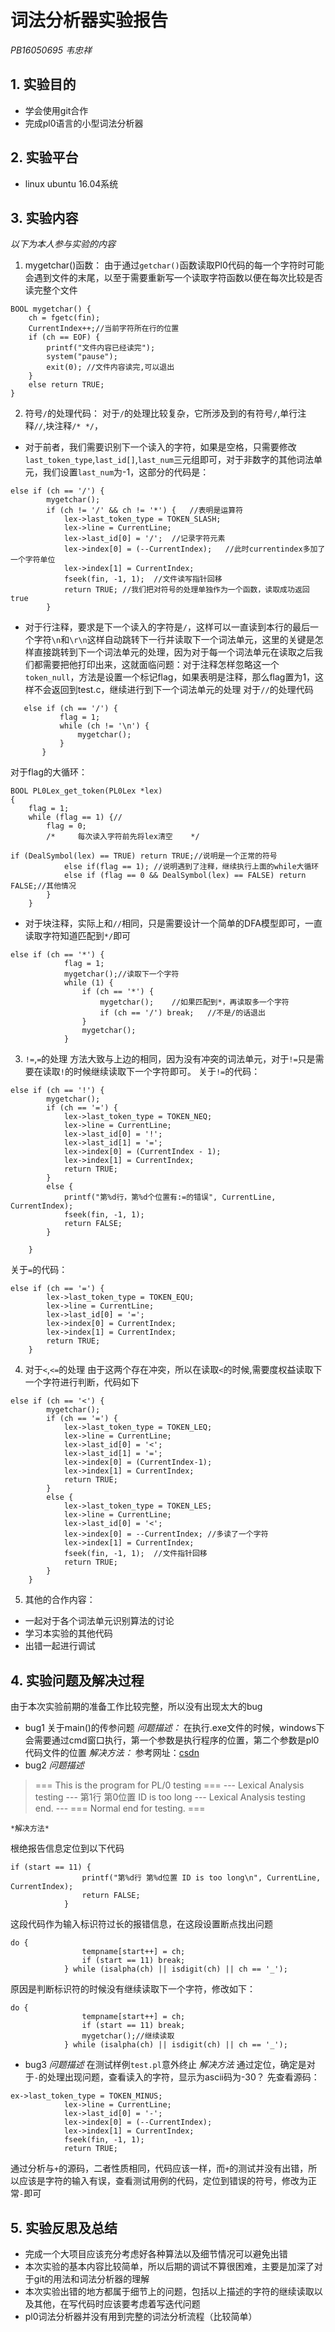 # 词法分析器实验报告
*PB16050695 韦忠祥*
## 1. 实验目的
+ 学会使用git合作
+ 完成pl0语言的小型词法分析器

## 2. 实验平台
+ linux ubuntu 16.04系统

## 3. 实验内容
*以下为本人参与实验的内容*

1.  mygetchar()函数：
由于通过`getchar()`函数读取Pl0代码的每一个字符时可能会遇到文件的末尾，以至于需要重新写一个读取字符函数以便在每次比较是否读完整个文件
~~~
BOOL mygetchar() {
	ch = fgetc(fin);
	CurrentIndex++;//当前字符所在行的位置
	if (ch == EOF) {
		printf("文件内容已经读完");
		system("pause");
		exit(0); //文件内容读完,可以退出
	}
	else return TRUE;
}
~~~
2. 符号`/`的处理代码：
对于`/`的处理比较复杂，它所涉及到的有符号`/`,单行注释`//`,块注释`/* */`，
+ 对于前者，我们需要识别下一个读入的字符，如果是空格，只需要修改`last_token_type`,`last_id[]`,`last_num`三元组即可，对于非数字的其他词法单元，我们设置`last_num`为-1，这部分的代码是：
~~~
else if (ch == '/') {
		mygetchar();
		if (ch != '/' && ch != '*') { 	//表明是运算符
			lex->last_token_type = TOKEN_SLASH;
			lex->line = CurrentLine;
			lex->last_id[0] = '/';	//记录字符元素
			lex->index[0] = (--CurrentIndex);	//此时currentindex多加了一个字符单位
			lex->index[1] = CurrentIndex;
			fseek(fin, -1, 1);	//文件读写指针回移
			return TRUE; //我们把对符号的处理单独作为一个函数，读取成功返回true
		}
~~~


+ 对于行注释，要求是下一个读入的字符是`/`，这样可以一直读到本行的最后一个字符`\n`和`\r\n`这样自动跳转下一行并读取下一个词法单元，这里的关键是怎样直接跳转到下一个词法单元的处理，因为对于每一个词法单元在读取之后我们都需要把他打印出来，这就面临问题：对于注释怎样忽略这一个`token_null`，方法是设置一个标记flag，如果表明是注释，那么flag置为1，这样不会返回到test.c，继续进行到下一个词法单元的处理
对于`//`的处理代码
	
 ~~~
	else if (ch == '/') {
			flag = 1;
			while (ch != '\n') {
				mygetchar();
			}
  		}
 ~~~
对于flag的大循环：
~~~
BOOL PL0Lex_get_token(PL0Lex *lex)
{	
	flag = 1;
	while (flag == 1) {//
		flag = 0;
		/*     每次读入字符前先将lex清空    */
~~~
~~~
if (DealSymbol(lex) == TRUE) return TRUE;//说明是一个正常的符号
			else if(flag == 1); //说明遇到了注释，继续执行上面的while大循环
			else if (flag == 0 && DealSymbol(lex) == FALSE) return FALSE;//其他情况
		}
	}
~~~
+ 对于块注释，实际上和`//`相同，只是需要设计一个简单的DFA模型即可，一直读取字符知道匹配到`*/`即可
~~~
else if (ch == '*') {
			flag = 1;
			mygetchar();//读取下一个字符
			while (1) {
				if (ch == '*') {
					mygetchar();	//如果匹配到*，再读取多一个字符
					if (ch == '/') break;	//不是/的话退出
				}
				mygetchar();
			}
~~~
3. `!=`,`=`的处理
方法大致与上边的相同，因为没有冲突的词法单元，对于`!=`只是需要在读取`!`的时候继续读取下一个字符即可。
关于`!=`的代码：
~~~
else if (ch == '!') {
		mygetchar();
		if (ch == '=') {
			lex->last_token_type = TOKEN_NEQ;
			lex->line = CurrentLine;
			lex->last_id[0] = '!';
			lex->last_id[1] = '=';
			lex->index[0] = (CurrentIndex - 1);
			lex->index[1] = CurrentIndex;
			return TRUE;
		}
		else {
			printf("第%d行，第%d个位置有:=的错误", CurrentLine, CurrentIndex);
			fseek(fin, -1, 1);
			return FALSE;
		}

	}
~~~
关于`=`的代码：
~~~
else if (ch == '=') {
		lex->last_token_type = TOKEN_EQU;
		lex->line = CurrentLine;
		lex->last_id[0] = '=';
		lex->index[0] = CurrentIndex;
		lex->index[1] = CurrentIndex;
		return TRUE;
	}
~~~
4. 对于`<`,`<=`的处理
由于这两个存在冲突，所以在读取`<`的时候,需要度权益读取下一个字符进行判断，代码如下
~~~
else if (ch == '<') {
		mygetchar();
		if (ch == '=') {
			lex->last_token_type = TOKEN_LEQ;
			lex->line = CurrentLine;
			lex->last_id[0] = '<';
			lex->last_id[1] = '=';
			lex->index[0] = (CurrentIndex-1);
			lex->index[1] = CurrentIndex;
			return TRUE;
		}
		else {
			lex->last_token_type = TOKEN_LES;
			lex->line = CurrentLine;
			lex->last_id[0] = '<';
			lex->index[0] = --CurrentIndex;	//多读了一个字符
			lex->index[1] = CurrentIndex;
			fseek(fin, -1, 1);	//文件指针回移
			return TRUE;
		}
	}
~~~
5. 其他的合作内容：
+ 一起对于各个词法单元识别算法的讨论
+ 学习本实验的其他代码
+ 出错一起进行调试
## 4. **实验问题及解决过程**
由于本次实验前期的准备工作比较完整，所以没有出现太大的bug
+ bug1 
关于main()的传参问题
*问题描述：*
在执行.exe文件的时候，windows下会需要通过cmd窗口执行，第一个参数是执行程序的位置，第二个参数是pl0代码文件的位置
*解决方法：*
参考网址：[csdn](https://blog.csdn.net/woshiwangbiao/article/details/53379392)
+ bug2
*问题描述*
>=== This is the program for PL/0 testing ===
--- Lexical Analysis testing ---
第1行 第0位置 ID is too long
--- Lexical Analysis testing end. ---
=== Normal end for testing. ===

	*解决方法*
根绝报告信息定位到以下代码
```
if (start == 11) {
				printf("第%d行 第%d位置 ID is too long\n", CurrentLine, CurrentIndex);
				return FALSE;
			}
```
这段代码作为输入标识符过长的报错信息，在这段设置断点找出问题
```
do {
				tempname[start++] = ch;
				if (start == 11) break;
			} while (isalpha(ch) || isdigit(ch) || ch == '_');
```
原因是判断标识符的时候没有继续读取下一个字符，修改如下：
```
do {
				tempname[start++] = ch;
				if (start == 11) break;
				mygetchar();//继续读取
			} while (isalpha(ch) || isdigit(ch) || ch == '_');
```
+ bug3
*问题描述*
在测试样例`test.pl`意外终止
*解决方法*
通过定位，确定是对于`-`的处理出现问题，查看读入的字符，显示为ascii码为-30？
先查看源码：
```
ex->last_token_type = TOKEN_MINUS;
			lex->line = CurrentLine;
			lex->last_id[0] = '-';
			lex->index[0] = (--CurrentIndex);
			lex->index[1] = CurrentIndex;
			fseek(fin, -1, 1);
			return TRUE;
```
通过分析与`+`的源码，二者性质相同，代码应该一样，而`+`的测试并没有出错，所以应该是字符的输入有误，查看测试用例的代码，定位到错误的符号，修改为正常`-`即可
## **5. 实验反思及总结**
+ 完成一个大项目应该充分考虑好各种算法以及细节情况可以避免出错
+ 本次实验的基本内容比较简单，所以后期的调试不算很困难，主要是加深了对于git的用法和词法分析器的理解
+ 本次实验出错的地方都属于细节上的问题，包括以上描述的字符的继续读取以及其他，在写代码时应该要考虑着写迭代问题
+ pl0词法分析器并没有用到完整的词法分析流程（比较简单）